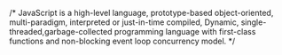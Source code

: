 /*
JavaScript is a high-level language, prototype-based object-oriented, multi-paradigm, interpreted or just-in-time compiled, Dynamic, single-threaded,garbage-collected programming language with first-class functions and non-blocking event loop concurrency model.
*/